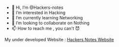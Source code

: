 - 👋 Hi, I’m @Hackers-notes
- 👀 I’m interested in Hacking
- 🌱 I’m currently learning Networking
- 💞️ I’m looking to collaborate on Nothing
- 📫 How to reach me , you can't 😈

My under developed Website : [Hackers Notes Website](http://hackers-notes.liveblog365.com/)

<!---
Hackers-notes/Hackers-notes is a ✨ special ✨ repository because its `README.md` (this file) appears on your GitHub profile.
You can click the Preview link to take a look at your changes.
--->

